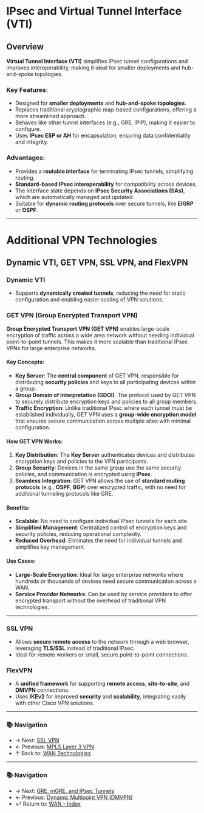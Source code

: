 # IPsec and Virtual Tunnel Interface (VTI)

## Overview
**Virtual Tunnel Interface (VTI)** simplifies IPsec tunnel configurations and improves interoperability, making it ideal for smaller deployments and hub-and-spoke topologies.

### **Key Features**:
- Designed for **smaller deployments** and **hub-and-spoke topologies**.
- Replaces traditional cryptographic map-based configurations, offering a more streamlined approach.
- Behaves like other tunnel interfaces (e.g., GRE, IPIP), making it easier to configure.
- Uses **IPsec ESP or AH** for encapsulation, ensuring data confidentiality and integrity.

### **Advantages**:
- Provides a **routable interface** for terminating IPsec tunnels, simplifying routing.
- **Standard-based IPsec interoperability** for compatibility across devices.
- The interface state depends on **IPsec Security Associations (SAs)**, which are automatically managed and updated.
- Suitable for **dynamic routing protocols** over secure tunnels, like **EIGRP** or **OSPF**.

---

# Additional VPN Technologies

## Dynamic VTI, GET VPN, SSL VPN, and FlexVPN

### **Dynamic VTI**
- Supports **dynamically created tunnels**, reducing the need for static configuration and enabling easier scaling of VPN solutions.

### **GET VPN (Group Encrypted Transport VPN)**

**Group Encrypted Transport VPN (GET VPN)** enables large-scale encryption of traffic across a wide area network without needing individual point-to-point tunnels. This makes it more scalable than traditional IPsec VPNs for large enterprise networks.

#### **Key Concepts**:
- **Key Server**: The **central component** of GET VPN, responsible for distributing **security policies** and keys to all participating devices within a group.
- **Group Domain of Interpretation (GDOI)**: The protocol used by GET VPN to securely distribute encryption keys and policies to all group members.
- **Traffic Encryption**: Unlike traditional IPsec where each tunnel must be established individually, GET VPN uses a **group-wide encryption model** that ensures secure communication across multiple sites with minimal configuration.

#### **How GET VPN Works**:
1. **Key Distribution**: The **Key Server** authenticates devices and distributes encryption keys and policies to the VPN participants.
2. **Group Security**: Devices in the same group use the same security policies, and communication is encrypted using **IPsec**.
3. **Seamless Integration**: GET VPN allows the use of **standard routing protocols** (e.g., **OSPF**, **BGP**) over encrypted traffic, with no need for additional tunneling protocols like GRE.

#### **Benefits**:
- **Scalable**: No need to configure individual IPsec tunnels for each site.
- **Simplified Management**: Centralized control of encryption keys and security policies, reducing operational complexity.
- **Reduced Overhead**: Eliminates the need for individual tunnels and simplifies key management.

#### **Use Cases**:
- **Large-Scale Encryption**: Ideal for large enterprise networks where hundreds or thousands of devices need secure communication across a WAN.
- **Service Provider Networks**: Can be used by service providers to offer encrypted transport without the overhead of traditional VPN technologies.

---

### **SSL VPN**
- Allows **secure remote access** to the network through a web browser, leveraging **TLS/SSL** instead of traditional IPsec.
- Ideal for remote workers or small, secure point-to-point connections.

### **FlexVPN**
- A **unified framework** for supporting **remote access**, **site-to-site**, and **DMVPN** connections.
- Uses **IKEv2** for improved **security** and **scalability**, integrating easily with other Cisco VPN solutions.

---

### 📚 Navigation
- → Next: [SSL VPN](ssl-vpn.md)  
- ← Previous: [MPLS Layer 3 VPN](mpls-layer-3-vpn.md)  
- ↑ Back to: [WAN Technologies](../readme.md)

---

### 📚 Navigation
- → Next: [GRE, mGRE, and IPsec Tunnels](gre-mgre-ipsec.md)
- ← Previous: [Dynamic Multipoint VPN (DMVPN)](dmvpn.md)  
- ↩ Return to: [WAN - Index](../README.md)

